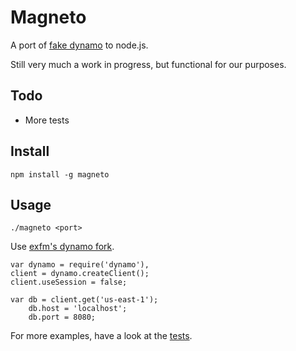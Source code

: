 # Magneto

A port of [fake dynamo](https://github.com/SaturnPolly/fake_dynamo) to node.js.

Still very much a work in progress, but functional for our purposes.

## Todo
 * More tests

## Install

    npm install -g magneto

## Usage

    ./magneto <port>


Use [exfm's dynamo fork](https://github.com/exfm/dynamo).

    var dynamo = require('dynamo'),
    client = dynamo.createClient();
    client.useSession = false;

    var db = client.get('us-east-1');
        db.host = 'localhost';
        db.port = 8080;

For more examples, have a look at the [tests](https://github.com/exfm/node-magneto/blob/master/test/magneto.test.js).


